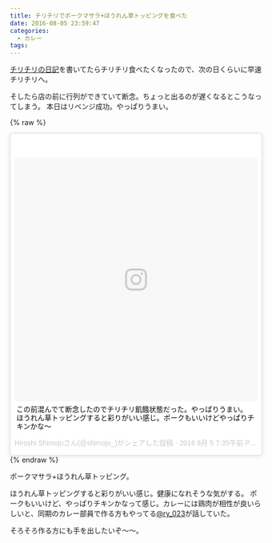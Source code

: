 ```yaml
---
title: チリチリでポークマサラ+ほうれん草トッピングを食べた
date: 2016-08-05 23:59:47
categories:
  - カレー
tags:
---
```


[チリチリの日記](https://shimoju.jp/2016/08/01/tiritiri-curry/)を書いてたらチリチリ食べたくなったので、次の日くらいに早速チリチリへ。

そしたら店の前に行列ができていて断念。ちょっと出るのが遅くなるとこうなってしまう。
本日はリベンジ成功。やっぱりうまい。

{% raw %}
<blockquote class="instagram-media" data-instgrm-captioned data-instgrm-version="7" style=" background:#FFF; border:0; border-radius:3px; box-shadow:0 0 1px 0 rgba(0,0,0,0.5),0 1px 10px 0 rgba(0,0,0,0.15); margin: 1px; max-width:658px; padding:0; width:99.375%; width:-webkit-calc(100% - 2px); width:calc(100% - 2px);"><div style="padding:8px;"> <div style=" background:#F8F8F8; line-height:0; margin-top:40px; padding:50.0% 0; text-align:center; width:100%;"> <div style=" background:url(data:image/png;base64,iVBORw0KGgoAAAANSUhEUgAAACwAAAAsCAMAAAApWqozAAAABGdBTUEAALGPC/xhBQAAAAFzUkdCAK7OHOkAAAAMUExURczMzPf399fX1+bm5mzY9AMAAADiSURBVDjLvZXbEsMgCES5/P8/t9FuRVCRmU73JWlzosgSIIZURCjo/ad+EQJJB4Hv8BFt+IDpQoCx1wjOSBFhh2XssxEIYn3ulI/6MNReE07UIWJEv8UEOWDS88LY97kqyTliJKKtuYBbruAyVh5wOHiXmpi5we58Ek028czwyuQdLKPG1Bkb4NnM+VeAnfHqn1k4+GPT6uGQcvu2h2OVuIf/gWUFyy8OWEpdyZSa3aVCqpVoVvzZZ2VTnn2wU8qzVjDDetO90GSy9mVLqtgYSy231MxrY6I2gGqjrTY0L8fxCxfCBbhWrsYYAAAAAElFTkSuQmCC); display:block; height:44px; margin:0 auto -44px; position:relative; top:-22px; width:44px;"></div></div> <p style=" margin:8px 0 0 0; padding:0 4px;"> <a href="https://www.instagram.com/p/BIuwZ9qDkvY/" style=" color:#000; font-family:Arial,sans-serif; font-size:14px; font-style:normal; font-weight:normal; line-height:17px; text-decoration:none; word-wrap:break-word;" target="_blank">この前混んでて断念したのでチリチリ飢餓状態だった。やっぱりうまい。 ほうれん草トッピングすると彩りがいい感じ。ポークもいいけどやっぱりチキンかな〜</a></p> <p style=" color:#c9c8cd; font-family:Arial,sans-serif; font-size:14px; line-height:17px; margin-bottom:0; margin-top:8px; overflow:hidden; padding:8px 0 7px; text-align:center; text-overflow:ellipsis; white-space:nowrap;">Hiroshi Shimojuさん(@shimoju_)がシェアした投稿 - <time style=" font-family:Arial,sans-serif; font-size:14px; line-height:17px;" datetime="2016-08-05T14:35:26+00:00">2016  8月 5 7:35午前 PDT</time></p></div></blockquote>
<script async defer src="//platform.instagram.com/en_US/embeds.js"></script>
{% endraw %}

ポークマサラ+ほうれん草トッピング。

ほうれん草トッピングすると彩りがいい感じ。健康になれそうな気がする。
ポークもいいけど、やっぱりチキンかなって感じ。カレーには鶏肉が相性が良いらしいと、同期のカレー部員で作る方もやってる[@ry_023](https://twitter.com/ry_023)が話していた。

そろそろ作る方にも手を出したいぞ〜〜。

